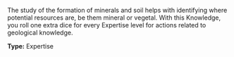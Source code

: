 The study of the formation of minerals and soil helps with identifying where potential resources are, be them mineral or vegetal. With this Knowledge, you roll one extra dice for every Expertise level for actions related to geological knowledge.

__Type:__ Expertise